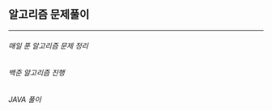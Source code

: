 ## 알고리즘 문제풀이

---------------------------------

###### 매일 푼 알고리즘 문제 정리
###### 백준 알고리즘 진행
###### JAVA 풀이
